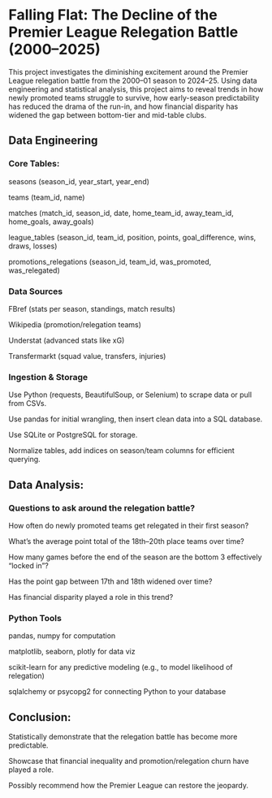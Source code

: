 # Falling Flat: The Decline of the Premier League Relegation Battle (2000–2025)

This project investigates the diminishing excitement around the Premier League relegation battle from the 2000–01 season to 2024–25. Using data engineering and statistical analysis, this project aims to reveal trends in how newly promoted teams struggle to survive, how early-season predictability has reduced the drama of the run-in, and how financial disparity has widened the gap between bottom-tier and mid-table clubs.

## Data Engineering

### Core Tables:

seasons (season_id, year_start, year_end)

teams (team_id, name)

matches (match_id, season_id, date, home_team_id, away_team_id, home_goals, away_goals)

league_tables (season_id, team_id, position, points, goal_difference, wins, draws, losses)

promotions_relegations (season_id, team_id, was_promoted, was_relegated)

### Data Sources

FBref (stats per season, standings, match results)

Wikipedia (promotion/relegation teams)

Understat (advanced stats like xG)

Transfermarkt (squad value, transfers, injuries)

### Ingestion & Storage

Use Python (requests, BeautifulSoup, or Selenium) to scrape data or pull from CSVs.

Use pandas for initial wrangling, then insert clean data into a SQL database.

Use SQLite or PostgreSQL for storage.

Normalize tables, add indices on season/team columns for efficient querying.

## Data Analysis: 

### Questions to ask around the relegation battle?

How often do newly promoted teams get relegated in their first season?

What’s the average point total of the 18th–20th place teams over time?

How many games before the end of the season are the bottom 3 effectively “locked in”?

Has the point gap between 17th and 18th widened over time?

Has financial disparity played a role in this trend?

### Python Tools

pandas, numpy for computation

matplotlib, seaborn, plotly for data viz

scikit-learn for any predictive modeling (e.g., to model likelihood of relegation)

sqlalchemy or psycopg2 for connecting Python to your database

## Conclusion:

Statistically demonstrate that the relegation battle has become more predictable.

Showcase that financial inequality and promotion/relegation churn have played a role.

Possibly recommend how the Premier League can restore the jeopardy.
